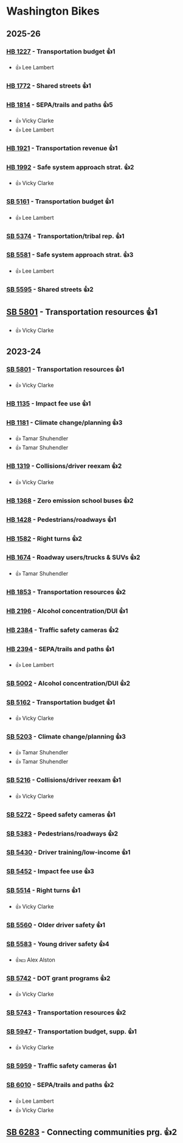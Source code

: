 # Washington Bikes
## 2025-26

### [HB 1227](/bill/2025-26/hb/1227/) - Transportation budget 👍1  
* 👍 Lee Lambert

### [HB 1772](/bill/2025-26/hb/1772/) - Shared streets 👍1  

### [HB 1814](/bill/2025-26/hb/1814/) - SEPA/trails and paths 👍5  
* 👍 Vicky Clarke
* 👍 Lee Lambert

### [HB 1921](/bill/2025-26/hb/1921/) - Transportation revenue 👍1  

### [HB 1992](/bill/2025-26/hb/1992/) - Safe system approach strat. 👍2  
* 👍 Vicky Clarke

### [SB 5161](/bill/2025-26/sb/5161/) - Transportation budget 👍1  
* 👍 Lee Lambert

### [SB 5374](/bill/2025-26/sb/5374/) - Transportation/tribal rep. 👍1  

### [SB 5581](/bill/2025-26/sb/5581/) - Safe system approach strat. 👍3  
* 👍 Lee Lambert

### [SB 5595](/bill/2025-26/sb/5595/) - Shared streets 👍2  

## [SB 5801](/bill/2025-26/sb/5801/) - Transportation resources 👍1  
* 👍 Vicky Clarke

## 2023-24

### [SB 5801](/bill/2023-24/sb/5801/) - Transportation resources 👍1  
* 👍 Vicky Clarke

### [HB 1135](/bill/2023-24/hb/1135/) - Impact fee use 👍1  

### [HB 1181](/bill/2023-24/hb/1181/) - Climate change/planning 👍3  
* 👍 Tamar Shuhendler
* 👍 Tamar Shuhendler

### [HB 1319](/bill/2023-24/hb/1319/) - Collisions/driver reexam 👍2  
* 👍 Vicky Clarke

### [HB 1368](/bill/2023-24/hb/1368/) - Zero emission school buses 👍2  

### [HB 1428](/bill/2023-24/hb/1428/) - Pedestrians/roadways 👍1  

### [HB 1582](/bill/2023-24/hb/1582/) - Right turns 👍2  

### [HB 1674](/bill/2023-24/hb/1674/) - Roadway users/trucks & SUVs 👍2  
* 👍 Tamar Shuhendler

### [HB 1853](/bill/2023-24/hb/1853/) - Transportation resources 👍2  

### [HB 2196](/bill/2023-24/hb/2196/) - Alcohol concentration/DUI 👍1  

### [HB 2384](/bill/2023-24/hb/2384/) - Traffic safety cameras 👍2  

### [HB 2394](/bill/2023-24/hb/2394/) - SEPA/trails and paths 👍1  
* 👍 Lee Lambert

### [SB 5002](/bill/2023-24/sb/5002/) - Alcohol concentration/DUI 👍2  

### [SB 5162](/bill/2023-24/sb/5162/) - Transportation budget 👍1  
* 👍 Vicky Clarke

### [SB 5203](/bill/2023-24/sb/5203/) - Climate change/planning 👍3  
* 👍 Tamar Shuhendler
* 👍 Tamar Shuhendler

### [SB 5216](/bill/2023-24/sb/5216/) - Collisions/driver reexam 👍1  
* 👍 Vicky Clarke

### [SB 5272](/bill/2023-24/sb/5272/) - Speed safety cameras 👍1  

### [SB 5383](/bill/2023-24/sb/5383/) - Pedestrians/roadways 👍2  

### [SB 5430](/bill/2023-24/sb/5430/) - Driver training/low-income 👍1  

### [SB 5452](/bill/2023-24/sb/5452/) - Impact fee use 👍3  

### [SB 5514](/bill/2023-24/sb/5514/) - Right turns 👍1  
* 👍 Vicky Clarke

### [SB 5560](/bill/2023-24/sb/5560/) - Older driver safety 👍1  

### [SB 5583](/bill/2023-24/sb/5583/) - Young driver safety 👍4  
* 👍💵 Alex Alston

### [SB 5742](/bill/2023-24/sb/5742/) - DOT grant programs 👍2  
* 👍 Vicky Clarke

### [SB 5743](/bill/2023-24/sb/5743/) - Transportation resources 👍2  

### [SB 5947](/bill/2023-24/sb/5947/) - Transportation budget, supp. 👍1  
* 👍 Vicky Clarke

### [SB 5959](/bill/2023-24/sb/5959/) - Traffic safety cameras 👍1  

### [SB 6010](/bill/2023-24/sb/6010/) - SEPA/trails and paths 👍2  
* 👍 Lee Lambert
* 👍 Vicky Clarke

## [SB 6283](/bill/2023-24/sb/6283/) - Connecting communities prg. 👍2  
